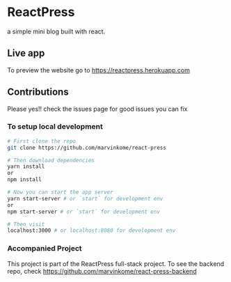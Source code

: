 # ReactPress

a simple mini blog built with react.

## Live app

To preview the website go to https://reactpress.herokuapp.com

## Contributions

Please yes!! check the issues page for good issues you can fix

### To setup local development

```bash
# First clone the repo
git clone https://github.com/marvinkome/react-press

# Then download dependencies
yarn install
or
npm install

# Now you can start the app server
yarn start-server # or `start` for development env
or
npm start-server # or `start` for development env

# Then visit
localhost:3000 # or localhost:8080 for development env
```

### Accompanied Project

This project is part of the ReactPress full-stack project.
To see the backend repo, check https://github.com/marvinkome/react-press-backend
